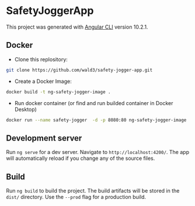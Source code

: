 # SafetyJoggerApp

This project was generated with [Angular CLI](https://github.com/angular/angular-cli) version 10.2.1.

## Docker

* Clone this replository:
```bash
git clone https://github.com/wald3/safety-jogger-app.git
```

* Create a Docker Image:
```bash
docker build -t ng-safety-jogger-image .
```

* Run docker container (or find and run builded container in Docker Desktop)
```bash
docker run --name safety-jogger  -d -p 8080:80 ng-safety-jogger-image
```

## Development server

Run `ng serve` for a dev server. Navigate to `http://localhost:4200/`. The app will automatically reload if you change any of the source files.

## Build

Run `ng build` to build the project. The build artifacts will be stored in the `dist/` directory. Use the `--prod` flag for a production build.

